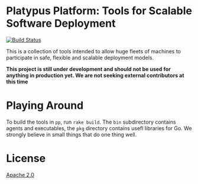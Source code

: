 # Platypus Platform: Tools for Scalable Software Deployment

[![Build Status](https://travis-ci.org/square/p2.svg?branch=master)](https://travis-ci.org/square/p2)

This is a collection of tools intended to allow huge fleets of machines to participate in safe, flexible and scalable deployment models.

**This project is still under development and should not be used for anything in production yet. We are not seeking external contributors at this time**

# Playing Around

To build the tools in `pp`, run `rake build`. The `bin` subdirectory contains agents and executables, the `pkg` directory contains usefl libraries for Go. We strongly believe in small things that do one thing well.

# License

[Apache 2.0](http://www.apache.org/licenses/LICENSE-2.0.html)
